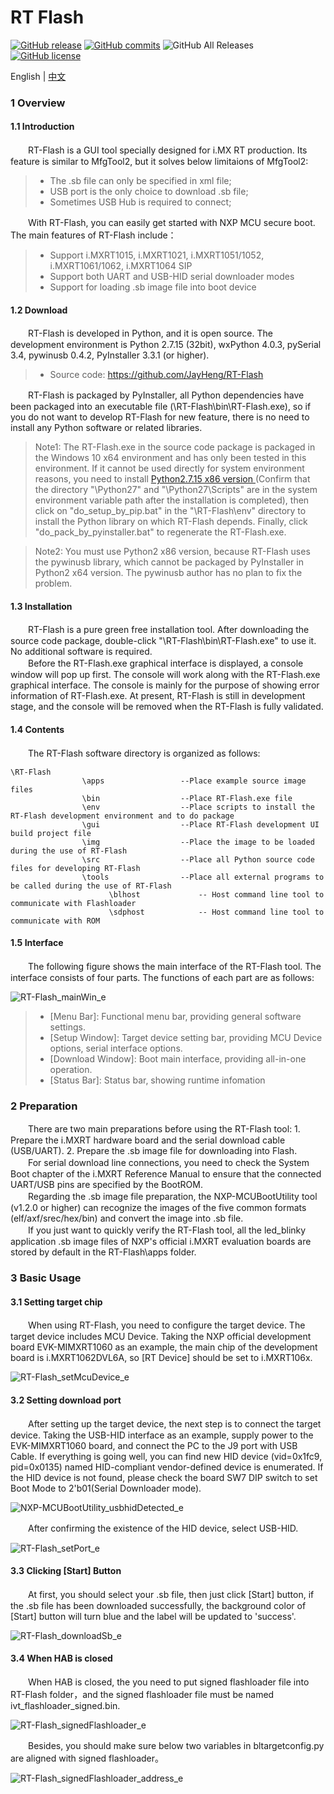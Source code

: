 # RT Flash

[![GitHub release](https://img.shields.io/github/release/JayHeng/RT-Flash.svg)](https://github.com/JayHeng/RT-Flash/releases/latest) [![GitHub commits](https://img.shields.io/github/commits-since/JayHeng/RT-Flash/v1.0.0.svg)](https://github.com/JayHeng/RT-Flash/compare/v1.0.0...master) ![GitHub All Releases](https://img.shields.io/github/downloads/JayHeng/RT-Flash/total.svg) [![GitHub license](https://img.shields.io/github/license/JayHeng/RT-Flash.svg)](https://github.com/JayHeng/RT-Flash/blob/master/LICENSE)

English | [中文](./README-zh.md)

### 1 Overview
#### 1.1 Introduction
　　RT-Flash is a GUI tool specially designed for i.MX RT production. Its feature is similar to MfgTool2, but it solves below limitaions of MfgTool2:  

> * The .sb file can only be specified in xml file;  
> * USB port is the only choice to download .sb file;  
> * Sometimes USB Hub is required to connect;  

　　With RT-Flash, you can easily get started with NXP MCU secure boot. The main features of RT-Flash include：  

> * Support i.MXRT1015, i.MXRT1021, i.MXRT1051/1052, i.MXRT1061/1062, i.MXRT1064 SIP  
> * Support both UART and USB-HID serial downloader modes  
> * Support for loading .sb image file into boot device  

#### 1.2 Download
　　RT-Flash is developed in Python, and it is open source. The development environment is Python 2.7.15 (32bit), wxPython 4.0.3, pySerial 3.4, pywinusb 0.4.2, PyInstaller 3.3.1 (or higher).  

> * Source code: https://github.com/JayHeng/RT-Flash  

　　RT-Flash is packaged by PyInstaller, all Python dependencies have been packaged into an executable file (\RT-Flash\bin\RT-Flash.exe), so if you do not want to develop RT-Flash for new feature, there is no need to install any Python software or related libraries.  

> Note1: The RT-Flash.exe in the source code package is packaged in the Windows 10 x64 environment and has only been tested in this environment. If it cannot be used directly for system environment reasons, you need to install [Python2.7.15 x86 version ](https://www.python.org/ftp/python/2.7.15/python-2.7.15.msi)(Confirm that the directory "\Python27\" and "\Python27\Scripts\" are in the system environment variable path after the installation is completed), then click on "do_setup_by_pip.bat" in the "\RT-Flash\env\" directory to install the Python library on which RT-Flash depends. Finally, click "do_pack_by_pyinstaller.bat" to regenerate the RT-Flash.exe.  

> Note2: You must use Python2 x86 version, because RT-Flash uses the pywinusb library, which cannot be packaged by PyInstaller in Python2 x64 version. The pywinusb author has no plan to fix the problem.  

#### 1.3 Installation
　　RT-Flash is a pure green free installation tool. After downloading the source code package, double-click "\RT-Flash\bin\RT-Flash.exe" to use it. No additional software is required.  
　　Before the RT-Flash.exe graphical interface is displayed, a console window will pop up first. The console will work along with the RT-Flash.exe graphical interface. The console is mainly for the purpose of showing error information of RT-Flash.exe. At present, RT-Flash is still in development stage, and the console will be removed when the RT-Flash is fully validated.

#### 1.4 Contents
　　The RT-Flash software directory is organized as follows:  
```text
\RT-Flash
                \apps                 --Place example source image files
                \bin                  --Place RT-Flash.exe file
                \env                  --Place scripts to install the RT-Flash development environment and to do package
                \gui                  --Place RT-Flash development UI build project file
                \img                  --Place the image to be loaded during the use of RT-Flash
                \src                  --Place all Python source code files for developing RT-Flash
                \tools                --Place all external programs to be called during the use of RT-Flash
                      \blhost             -- Host command line tool to communicate with Flashloader
                      \sdphost            -- Host command line tool to communicate with ROM
```
#### 1.5 Interface
　　The following figure shows the main interface of the RT-Flash tool. The interface consists of four parts. The functions of each part are as follows:  

![RT-Flash_mainWin_e](http://henjay724.com/image/cnblogs/rtFlash_v1_0_0_mainWin_ee.png)

> * [Menu Bar]: Functional menu bar, providing general software settings.  
> * [Setup Window]: Target device setting bar, providing MCU Device options, serial interface options.  
> * [Download Window]: Boot main interface, providing all-in-one operation.  
> * [Status Bar]: Status bar, showing runtime infomation  

### 2 Preparation
　　There are two main preparations before using the RT-Flash tool: 1. Prepare the i.MXRT hardware board and the serial download cable (USB/UART). 2. Prepare the .sb image file for downloading into Flash.  
　　For serial download line connections, you need to check the System Boot chapter of the i.MXRT Reference Manual to ensure that the connected UART/USB pins are specified by the BootROM.  
　　Regarding the .sb image file preparation, the NXP-MCUBootUtility tool (v1.2.0 or higher) can recognize the images of the five common formats (elf/axf/srec/hex/bin) and convert the image into .sb file.  
　　If you just want to quickly verify the RT-Flash tool, all the led_blinky application .sb image files of NXP's official i.MXRT evaluation boards are stored by default in the RT-Flash\apps folder.  

### 3 Basic Usage
#### 3.1 Setting target chip
　　When using RT-Flash, you need to configure the target device. The target device includes MCU Device. Taking the NXP official development board EVK-MIMXRT1060 as an example, the main chip of the development board is i.MXRT1062DVL6A, so [RT Device] should be set to i.MXRT106x.  

![RT-Flash_setMcuDevice_e](http://henjay724.com/image/cnblogs/rtFlash_v1_0_0_setMcuDevice_rt1060_e.png)

#### 3.2 Setting download port
　　After setting up the target device, the next step is to connect the target device. Taking the USB-HID interface as an example, supply power to the EVK-MIMXRT1060 board, and connect the PC to the J9 port with USB Cable. If everything is going well, you can find new HID device (vid=0x1fc9, pid=0x0135) named HID-compliant vendor-defined device is enumerated. If the HID device is not found, please check the board SW7 DIP switch to set Boot Mode to 2'b01(Serial Downloader mode).  

![NXP-MCUBootUtility_usbhidDetected_e](http://henjay724.com/image/cnblogs/nxpSecBoot_usbhidDetected_e.png)

　　After confirming the existence of the HID device, select USB-HID.  

![RT-Flash_setPort_e](http://henjay724.com/image/cnblogs/rtFlash_v1_0_0_setPort_usb_e.png)

#### 3.3 Clicking [Start] Button
　　At first, you should select your .sb file, then just click [Start] button, if the .sb file has been downloaded successfully, the background color of [Start] button will turn blue and the label will be updated to 'success'.  

![RT-Flash_downloadSb_e](http://henjay724.com/image/cnblogs/rtFlash_v1_0_0_downloadSb_success_e.png)

#### 3.4 When HAB is closed
　　When HAB is closed, the you need to put signed flashloader file into RT-Flash folder，and the signed flashloader file must be named ivt_flashloader_signed.bin.  

![RT-Flash_signedFlashloader_e](http://henjay724.com/image/cnblogs/rtFlash_v1_0_0_signedFlashloader.PNG)

　　Besides, you should make sure below two variables in bltargetconfig.py are aligned with signed flashloader。  

![RT-Flash_signedFlashloader_address_e](http://henjay724.com/image/cnblogs/rtFlash_v1_0_0_signedFlashloader_address_e.png)


